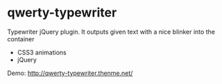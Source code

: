 # qwerty-typewriter
Typewriter jQuery plugin. It outputs given text with a nice blinker into the container

- CSS3 animations
- jQuery

Demo:
http://qwerty-typewriter.thenme.net/
